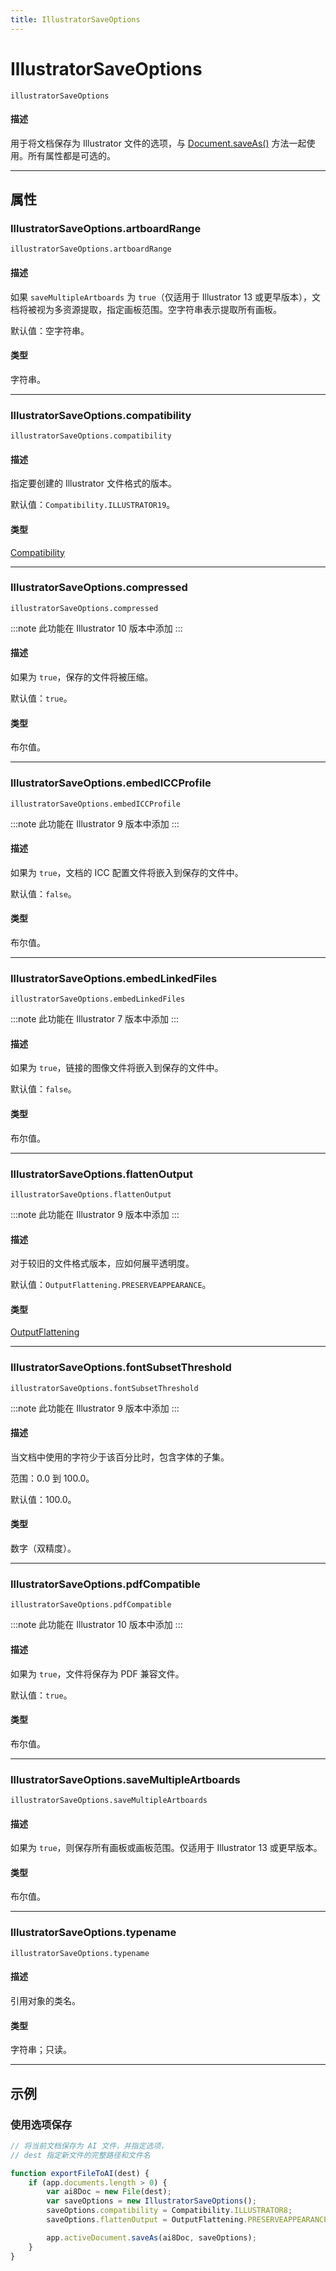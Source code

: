 ```yaml
---
title: IllustratorSaveOptions
---
```

# IllustratorSaveOptions

`illustratorSaveOptions`

#### 描述

用于将文档保存为 Illustrator 文件的选项，与 [Document.saveAs()](Document.md#documentsaveas) 方法一起使用。所有属性都是可选的。

---

## 属性

### IllustratorSaveOptions.artboardRange

`illustratorSaveOptions.artboardRange`

#### 描述

如果 `saveMultipleArtboards` 为 `true`（仅适用于 Illustrator 13 或更早版本），文档将被视为多资源提取，指定画板范围。空字符串表示提取所有画板。

默认值：空字符串。

#### 类型

字符串。

---

### IllustratorSaveOptions.compatibility

`illustratorSaveOptions.compatibility`

#### 描述

指定要创建的 Illustrator 文件格式的版本。

默认值：`Compatibility.ILLUSTRATOR19`。

#### 类型

[Compatibility](scripting-constants.md#compatibility)

---

### IllustratorSaveOptions.compressed

`illustratorSaveOptions.compressed`

:::note
此功能在 Illustrator 10 版本中添加
:::

#### 描述

如果为 `true`，保存的文件将被压缩。

默认值：`true`。

#### 类型

布尔值。

---

### IllustratorSaveOptions.embedICCProfile

`illustratorSaveOptions.embedICCProfile`

:::note
此功能在 Illustrator 9 版本中添加
:::

#### 描述

如果为 `true`，文档的 ICC 配置文件将嵌入到保存的文件中。

默认值：`false`。

#### 类型

布尔值。

---

### IllustratorSaveOptions.embedLinkedFiles

`illustratorSaveOptions.embedLinkedFiles`

:::note
此功能在 Illustrator 7 版本中添加
:::

#### 描述

如果为 `true`，链接的图像文件将嵌入到保存的文件中。

默认值：`false`。

#### 类型

布尔值。

---

### IllustratorSaveOptions.flattenOutput

`illustratorSaveOptions.flattenOutput`

:::note
此功能在 Illustrator 9 版本中添加
:::

#### 描述

对于较旧的文件格式版本，应如何展平透明度。

默认值：`OutputFlattening.PRESERVEAPPEARANCE`。

#### 类型

[OutputFlattening](scripting-constants.md#outputflattening)

---

### IllustratorSaveOptions.fontSubsetThreshold

`illustratorSaveOptions.fontSubsetThreshold`

:::note
此功能在 Illustrator 9 版本中添加
:::

#### 描述

当文档中使用的字符少于该百分比时，包含字体的子集。

范围：0.0 到 100.0。

默认值：100.0。

#### 类型

数字（双精度）。

---

### IllustratorSaveOptions.pdfCompatible

`illustratorSaveOptions.pdfCompatible`

:::note
此功能在 Illustrator 10 版本中添加
:::

#### 描述

如果为 `true`，文件将保存为 PDF 兼容文件。

默认值：`true`。

#### 类型

布尔值。

---

### IllustratorSaveOptions.saveMultipleArtboards

`illustratorSaveOptions.saveMultipleArtboards`

#### 描述

如果为 `true`，则保存所有画板或画板范围。仅适用于 Illustrator 13 或更早版本。

#### 类型

布尔值。

---

### IllustratorSaveOptions.typename

`illustratorSaveOptions.typename`

#### 描述

引用对象的类名。

#### 类型

字符串；只读。

---

## 示例

### 使用选项保存

```javascript
// 将当前文档保存为 AI 文件，并指定选项，
// dest 指定新文件的完整路径和文件名

function exportFileToAI(dest) {
    if (app.documents.length > 0) {
        var ai8Doc = new File(dest);
        var saveOptions = new IllustratorSaveOptions();
        saveOptions.compatibility = Compatibility.ILLUSTRATOR8;
        saveOptions.flattenOutput = OutputFlattening.PRESERVEAPPEARANCE;

        app.activeDocument.saveAs(ai8Doc, saveOptions);
    }
}
```